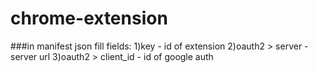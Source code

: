 # chrome-extension
###in manifest json fill fields:
1)key - id of extension
2)oauth2 > server - server url
3)oauth2 > client_id - id of google auth
